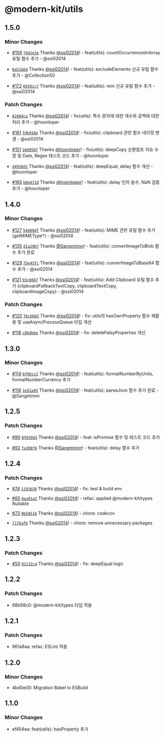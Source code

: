 # @modern-kit/utils

## 1.5.0

### Minor Changes

- [#159](https://github.com/modern-agile-team/modern-kit/pull/159) [`7842e3e`](https://github.com/modern-agile-team/modern-kit/commit/7842e3ea3eedee41605d41de5f105b5c772f5963) Thanks [@ssi02014](https://github.com/ssi02014)! - feat(utils): countOccurrencesInArray 유틸 함수 추가 - @ssi02014

- [`6a51b64`](https://github.com/modern-agile-team/modern-kit/commit/6a51b64c23d647cc1c8f6db391dcfcbd07ce4d1d) Thanks [@ssi02014](https://github.com/ssi02014)! - feat(utils): excludeElements 신규 유틸 함수 추가 - @Collection50

- [#172](https://github.com/modern-agile-team/modern-kit/pull/172) [`6930cc7`](https://github.com/modern-agile-team/modern-kit/commit/6930cc72ab764f10eafd71510f0149b216b31c89) Thanks [@ssi02014](https://github.com/ssi02014)! - feat(utils): rem 신규 유틸 함수 추가 - @ssi02014

### Patch Changes

- [`82d84ca`](https://github.com/modern-agile-team/modern-kit/commit/82d84ca47b232e7aee5960bb1f7bac229f75dc80) Thanks [@ssi02014](https://github.com/ssi02014)! - fix(utils): 특수 문자에 대한 개수와 공백에 대한 처리 추가 - @hoonloper

- [#161](https://github.com/modern-agile-team/modern-kit/pull/161) [`fdb918e`](https://github.com/modern-agile-team/modern-kit/commit/fdb918ef3e846d731979687323207e20b03f181a) Thanks [@ssi02014](https://github.com/ssi02014)! - fix(utils): clipboard 관련 함수 네이밍 변경 - @ssi02014

- [#151](https://github.com/modern-agile-team/modern-kit/pull/151) [`16d958f`](https://github.com/modern-agile-team/modern-kit/commit/16d958f415072d8b05c0bd680a19175c3308488d) Thanks [@hoonloper](https://github.com/hoonloper)! - fix(utils): deepCopy 순환참조 이슈 수정 및 Date, Regex 테스트 코드 추가 - @hoonloper

- [`d4930d1`](https://github.com/modern-agile-team/modern-kit/commit/d4930d1e3e7d298d14dda54531812b669101eae5) Thanks [@ssi02014](https://github.com/ssi02014)! - feat(utils): deepEqual, delay 함수 개선 - @hoonloper

- [#165](https://github.com/modern-agile-team/modern-kit/pull/165) [`b0e872d`](https://github.com/modern-agile-team/modern-kit/commit/b0e872d556403e9787b7b8b69200a78248df1828) Thanks [@hoonloper](https://github.com/hoonloper)! - feat(utils): delay 인자 음수, NaN 검증 추가 - @hoonloper

## 1.4.0

### Minor Changes

- [#127](https://github.com/modern-agile-team/modern-kit/pull/127) [`54d89df`](https://github.com/modern-agile-team/modern-kit/commit/54d89dfd47e4b68d25b4982441a2c76182d5ca6e) Thanks [@ssi02014](https://github.com/ssi02014)! - feat(utils): MIME 관련 유틸 함수 추가(getMIMEType\*) - @ssi02014

- [#135](https://github.com/modern-agile-team/modern-kit/pull/135) [`d1a29b7`](https://github.com/modern-agile-team/modern-kit/commit/d1a29b735465c73c77d687e4270fd497f32afe39) Thanks [@Sangminnn](https://github.com/Sangminnn)! - feat(utils): convertImageToBlob 함수 추가 완료

- [#129](https://github.com/modern-agile-team/modern-kit/pull/129) [`75e45fc`](https://github.com/modern-agile-team/modern-kit/commit/75e45fc2f83406f45acac2c638e07fcfca66362f) Thanks [@ssi02014](https://github.com/ssi02014)! - feat(utils): converImageToBase64 함수 추가 - @ssi02014

- [#121](https://github.com/modern-agile-team/modern-kit/pull/121) [`65c6667`](https://github.com/modern-agile-team/modern-kit/commit/65c6667e0b4946ab4c233eaaca9f525f3f9b6a84) Thanks [@ssi02014](https://github.com/ssi02014)! - feat(utils): Add Clipboard 유틸 함수 추가 (clipboardFallbackTextCopy, clipboardTextCopy, clipboardImageCopy) - @ssi02014

### Patch Changes

- [#120](https://github.com/modern-agile-team/modern-kit/pull/120) [`76cb6b5`](https://github.com/modern-agile-team/modern-kit/commit/76cb6b5d1cf88f7c50bda81eb948fc0b051edc5a) Thanks [@ssi02014](https://github.com/ssi02014)! - fix: utils의 hasOwnProperty 함수 재활용 및 useAsyncProcessQueue 타입 개선

- [#118](https://github.com/modern-agile-team/modern-kit/pull/118) [`c8bdbbe`](https://github.com/modern-agile-team/modern-kit/commit/c8bdbbe6de50a517eb25b5c8f3306b1c1c192184) Thanks [@ssi02014](https://github.com/ssi02014)! - fix: deleteFalsyProperties 개선

## 1.3.0

### Minor Changes

- [#114](https://github.com/modern-agile-team/modern-kit/pull/114) [`bf9bcc2`](https://github.com/modern-agile-team/modern-kit/commit/bf9bcc284a3542cb292696b979092cd97cc18f33) Thanks [@ssi02014](https://github.com/ssi02014)! - feat(utils): formatNumberByUnits, formatNumberCurrency 추가

- [#116](https://github.com/modern-agile-team/modern-kit/pull/116) [`1e51a93`](https://github.com/modern-agile-team/modern-kit/commit/1e51a93d63732f9fe449b0e520995f2625e7643f) Thanks [@ssi02014](https://github.com/ssi02014)! - feat(utils): parseJson 함수 추가 완료 - @Sangminnn

## 1.2.5

### Patch Changes

- [#90](https://github.com/modern-agile-team/modern-kit/pull/90) [`8f039d3`](https://github.com/modern-agile-team/modern-kit/commit/8f039d380537e12cb1d2fd5dd8f875a930986b41) Thanks [@ssi02014](https://github.com/ssi02014)! - feat: isPromise 함수 및 테스트 코드 추가

- [#92](https://github.com/modern-agile-team/modern-kit/pull/92) [`fa308f6`](https://github.com/modern-agile-team/modern-kit/commit/fa308f61fb849ae04c1eae49192387d6972b7703) Thanks [@Sangminnn](https://github.com/Sangminnn)! - feat(utils): delay 함수 추가

## 1.2.4

### Patch Changes

- [#74](https://github.com/modern-agile-team/modern-kit/pull/74) [`1193b38`](https://github.com/modern-agile-team/modern-kit/commit/1193b3872763dba0c35a2f4d5b0d43761ea9a4c7) Thanks [@ssi02014](https://github.com/ssi02014)! - fix: test & build env

- [#65](https://github.com/modern-agile-team/modern-kit/pull/65) [`0ea91e2`](https://github.com/modern-agile-team/modern-kit/commit/0ea91e2cd99e21e032d7092bc4457aad8c73d240) Thanks [@ssi02014](https://github.com/ssi02014)! - refac: applied @modern-kit/types Nullable

- [#73](https://github.com/modern-agile-team/modern-kit/pull/73) [`0b58516`](https://github.com/modern-agile-team/modern-kit/commit/0b58516082cacd99eb738559ef955acd655142f6) Thanks [@ssi02014](https://github.com/ssi02014)! - chore: codecov

- [`7176afb`](https://github.com/modern-agile-team/modern-kit/commit/7176afbabdda2f538e3c2278611c482905314096) Thanks [@ssi02014](https://github.com/ssi02014)! - chore: remove unnecessary packages

## 1.2.3

### Patch Changes

- [#50](https://github.com/modern-agile-team/modern-kit/pull/50) [`92132c4`](https://github.com/modern-agile-team/modern-kit/commit/92132c4fafc26e99f7f69855d143f83e3a288c7e) Thanks [@ssi02014](https://github.com/ssi02014)! - fix: deepEqual logic

## 1.2.2

### Patch Changes

- 98b58c0: @modern-kit/types 타입 적용

## 1.2.1

### Patch Changes

- 961a8aa: refac: ESLint 적용

## 1.2.0

### Minor Changes

- 4bd0e00: Migration Babel to ESBuild

## 1.1.0

### Minor Changes

- ef454ea: feat(utils): hasProperty 추가
